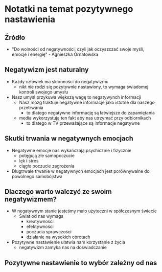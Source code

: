 # Notatki na temat pozytywnego nastawienia

## Źródło

-   "Do wolności od negatywności, czyli jak oczyszczać swoje myśli, emocje i energię" - Agnieszka Ornatowska

## Negatywizm jest naturalny

-   Każdy człowiek ma skłonności do negatywizmu
    -   nikt nie rodzi się pozytywnie nastawiony, to wymaga świadomej kontroli swojego umysłu
-   Nasz umysł przykuwa większą wagę to negatywynch informacji
    -   Nasz mózg traktuje negatywne informacje jako istotne dla naszego przetrwania
        -   to dlatego negatywne informację są łatwiejsze do zapamiętania
    -   media wykorzystują ten fakt aby nas utrzymać przy odbiornikach
        -   to dlatego w TV przeważające są informacje negatywne

## Skutki trwania w negatywnych emocjach

-   Negatywne emocje nas wykańczają psychicznie i fizycznie
    -   potęgują złe samopoczucie
    -   lęk i stres
    -   ciągłe poczucie zagrożenia
-   Długtrwałe trwanie w negatywnych emocjach jest porównywalne do powolnego samobójstwa

## Dlaczego warto walczyć ze swoim negatywizmem?

-   W negatywnym stanie jesteśmy mało użyteczni w spółczesnym świecie
    -   Świat od nas wymaga
        -   kreatywności
        -   efektywności
        -   poczucia sprawczości
        -   działanie na wysokich obrotach
-   Pozytywne nastawienie ułatwia nam korzystanie z życia
    -   negatywizm zamyka nas na doświadczanie

## Pozytywne nastawienie to wybór zależny od nas
